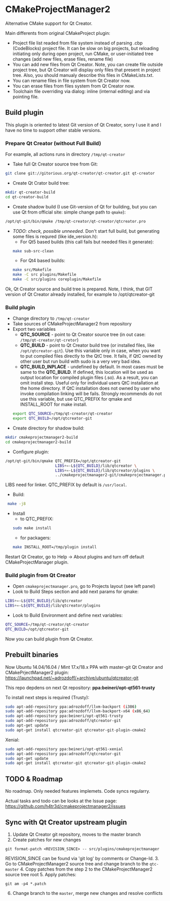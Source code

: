 CMakeProjectManager2
====================

Alternative CMake support for Qt Creator.

Main differents from original CMakeProject plugin:

* Project file list readed from file system instead of parsing .cbp (CodeBlocks) project file.
  It can be slow on big projects, but reloading initiating only during open project, run CMake,
  or user-initiated tree changes (add new files, erase files, rename file)
* You can add new files from Qt Creator. Note, you can create file outside project tree,
  but Qt Creator will display only files that present in project tree. Also, you should
  manualy describe this files in CMakeLists.txt.
* You can rename files in file system from Qt Creator now.
* You can erase files from files system from Qt Creator now.
* Toolchain file overriding via dialog: inline (internal editing) and via pointing file.

Build plugin
------------

This plugin is oriented to latest Git version of Qt Creator, sorry I use it and I have no time
to support other stable versions.

### Prepare Qt Creator (without Full Build)

For example, all actions runs in directory `/tmp/qt-creator`

- Take full Qt Creator source tree from Git:
```bash
git clone git://gitorious.org/qt-creator/qt-creator.git qt-creator
```
- Create Qt Crator build tree:
```bash
mkdir qt-creator-build
cd qt-creator-build
```
- Create shadow build (I use Git-version of Qt for building, but you can use Qt from official site: simple change path to `qmake`):
```bash
/opt/qt-git/bin/qmake /tmp/qt-creator/qt-creator/qtcreator.pro
```
- *TODO: check, possible unneeded*. Don't start full build, but generating some files is requred (like ide_version.h):
  - For Qt5 based builds (this call fails but needed files it generate):
  ```bash
  make sub-src-clean
  ```
  - For Qt4 based builds:
  ```bash
  make src/Makefile
  make -C src plugins/Makefile
  make -C src/plugins coreplugin/Makefile
  ```

Ok, Qt Creator source and build tree is prepared. Note, I think, that GIT version of Qt Creator already installed, for example to /opt/qtcreator-git

### Build plugin
- Change directory to `/tmp/qt-creator`
- Take sources of CMakeProjectManager2 from repository
- Export two variables
  * **QTC_SOURCE** - point to Qt Creator source tree (in out case: `/tmp/qt-creator/qt-cretor`)
  * **QTC_BUILD**  - point to Qt Creator build tree (or installed files, like `/opt/qtcreator-git`). Use this variable only in case, when you want
                     to put compiled files directly to the QtC tree. It fails, if QtC owned by other user but run build with sudo is a very very
                     bad idea.
  * **QTC_BUILD_INPLACE** - undefined by default. In most cases must be same to the **QTC_BUILD**. If defined, this location will be used as output
                            location for compiled plugin files (.so). As a result, you can omit install step. Useful only for individual users QtC 
                            installation at the home directory. If QtC installation does not owned by user who invoke compilation linking will be
                            fails. Strongly recommends do not use this variable, but use QTC_PREFIX for qmake and INSTALL_ROOT for make install.
  ```bash
  export QTC_SOURCE=/tmp/qt-creator/qt-creator
  export QTC_BUILD=/opt/qtcreator-git
  ```
- Create directory for shadow build:
```bash
mkdir cmakeprojectmanager2-build
cd cmakeprojectmanager2-build
```
- Configure plugin:
```bash
/opt/qt-git/bin/qmake QTC_PREFIX=/opt/qtcreator-git
                      LIBS+=-L${QTC_BUILD}/lib/qtcreator \
                      LIBS+=-L${QTC_BUILD}/lib/qtcreator/plugins \
                      ../cmakeprojectmanager2-git/cmakeprojectmanager.pro
```
  LIBS need for linker. QTC_PREFIX by default is `/usr/local`.
- Build:
```bash
 make -j8
 ```
- Install
  - to QTC_PREFIX:
  ```bash
  sudo make install
  ```
  - for packagers:
  ```bash
  make INSTALL_ROOT=/tmp/plugin install
  ```

Restart Qt Creator, go to Help -> About plugins and turn off default CMakeProjectManager plugin.

### Build plugin from Qt Creator
- Open `cmakeprojectmanager.pro`, go to Projects layout (see left panel)
- Look to Build Steps section and add next params for qmake:
```bash
LIBS+=-L${QTC_BUILD}/lib/qtcreator
LIBS+=-L${QTC_BUILD}/lib/qtcreator/plugins
```
- Look to Build Environment and define next variables:
```bash
QTC_SOURCE=/tmp/qt-creator/qt-creator
QTC_BUILD=/opt/qtcreator-git
```

Now you can build plugin from Qt Creator.

Prebuilt binaries
-----------------

Now Ubuntu 14.04/16.04 / Mint 17.x/18.x PPA with master-git Qt Creator and CMakePrjectManager2 plugin:<br />
https://launchpad.net/~adrozdoff/+archive/ubuntu/qtcreator-git

This repo depdens on next Qt repository: **ppa:beineri/opt-qt561-trusty**

To install next steps is required (Trusty):
```bash
sudo apt-add-repository ppa:adrozdoff/llvm-backport (i386)
sudo apt-add-repository ppa:adrozdoff/llvm-backport-x64 (x86_64)
sudo apt-add-repository ppa:beineri/opt-qt561-trusty
sudo apt-add-repository ppa:adrozdoff/qtcreator-git
sudo apt-get update
sudo apt-get install qtcreator-git qtcreator-git-plugin-cmake2
```

Xenial:
```bash
sudo apt-add-repository ppa:beineri/opt-qt561-xenial
sudo apt-add-repository ppa:adrozdoff/qtcreator-git
sudo apt-get update
sudo apt-get install qtcreator-git qtcreator-git-plugin-cmake2
```

TODO & Roadmap
--------------

No roadmap. Only needed features implemets. Code syncs regularry.

Actual tasks and todo can be looks at the Issue page: https://github.com/h4tr3d/cmakeprojectmanager2/issues


Sync with Qt Creator upstream plugin
------------------------------------

1. Update Qt Creator git repository, moves to the master branch
2. Create patches for new changes
```
git format-patch <REVISION_SINCE> -- src/plugins/cmakeprojectmanager
```
REVISION_SINCE can be found via 'git log' by comments or Change-Id.
3. Go to CMakeProjectManager2 source tree and change branch to the `qtc-master`
4. Copy patches from the step 2 to the CMakeProjectManager2 source tree root
5. Apply patches:
```
git am -p4 *.patch
```
6. Change branch to the `master`, merge new changes and resolve conflicts
